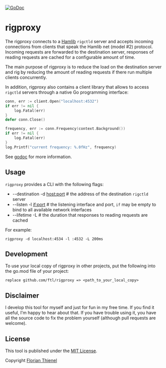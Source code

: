 [![GoDoc](https://godoc.org/github.com/ftl/rigproxy?status.svg)](https://godoc.org/github.com/ftl/rigproxy)

# rigproxy

The rigproxy connects to a [Hamlib](https://github.com/Hamlib/Hamlib) `rigctld` server and accepts incoming connections from clients that speak the Hamlib net (model #2) protocol. Incoming requests are forwarded to the destination server, responses of reading requests are cached for a configurable amount of time.

The main purpose of rigproxy is to reduce the load on the destination server and rig by reducing the amount of reading requests if there run multiple clients concurrently.

In addition, rigproxy also contains a client library that allows to access `rigctld` servers through a native Go programming interface:

```go
conn, err := client.Open("localhost:4532")
if err != nil {
	log.Fatal(err)
}
defer conn.Close()

frequency, err := conn.Frequency(context.Background())
if err != nil {
	log.Fatal(err)
}
log.Printf("current frequency: %.0fHz", frequency)
```

See [godoc](https://godoc.org/github.com/ftl/rigproxy/pkg/client) for more information.

## Usage

`rigproxy` provides a CLI with the following flags:

* --destination -d <host:port> # the address of the destination `rigctld` server
* --listen -l <if:port> # the listening interface and port, `if` may be empty to bind to all available network interfaces
* --lifetime -L <duration> # the duration that responses to reading requests are cached

For example:

```
rigproxy -d localhost:4534 -l :4532 -L 200ms
```

## Development

To use your local copy of rigproxy in other projects, put the following into the go.mod file of your project:

```
replace github.com/ftl/rigproxy => <path_to_your_local_copy>
```

## Disclaimer
I develop this tool for myself and just for fun in my free time. If you find it useful, I'm happy to hear about that. If you have trouble using it, you have all the source code to fix the problem yourself (although pull requests are welcome).

## License
This tool is published under the [MIT License](https://www.tldrlegal.com/l/mit).

Copyright [Florian Thienel](http://thecodingflow.com/)